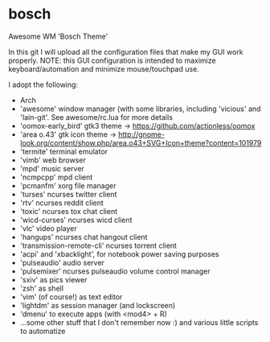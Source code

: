 # bosch
Awesome WM 'Bosch Theme'

In this git I will upload all the configuration files that make my GUI work properly.
NOTE: this GUI configuration is intended to maximize keyboard/automation and minimize mouse/touchpad use.

I adopt the following:
- Arch
- 'awesome' window manager (with some libraries, including 'vicious' and 'lain-git'. See awesome/rc.lua for more details
- 'oomox-early_bird' gtk3 theme -> https://github.com/actionless/oomox
- 'area o.43' gtk icon theme -> http://gnome-look.org/content/show.php/area.o43+SVG+Icon+theme?content=101979
- 'termite' terminal emulator
- 'vimb' web browser
- 'mpd' music server
- 'ncmpcpp' mpd client
- 'pcmanfm' xorg file manager
- 'turses' ncurses twitter client
- 'rtv' ncurses reddit client
- 'toxic' ncurses tox chat client
- 'wicd-curses' ncurses wicd client
- 'vlc' video player
- 'hangups' ncurses chat hangout client
- 'transmission-remote-cli' ncurses torrent client
- 'acpi' and 'xbacklight', for notebook power saving purposes
- 'pulseaudio' audio server
- 'pulsemixer' ncurses pulseaudio volume control manager
- 'sxiv' as pics viewer
- 'zsh' as shell
- 'vim' (of course!) as text editor
- 'lightdm' as session manager (and lockscreen)
- 'dmenu' to execute apps (with \<mod4\> + R)
- ...some other stuff that I don't remember now :) and various little scripts to automatize

